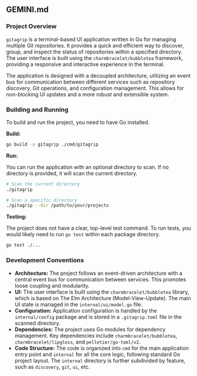 ## GEMINI.md

### Project Overview

`gitagrip` is a terminal-based UI application written in Go for managing multiple Git repositories. It provides a quick and efficient way to discover, group, and inspect the status of repositories within a specified directory. The user interface is built using the `charmbracelet/bubbletea` framework, providing a responsive and interactive experience in the terminal.

The application is designed with a decoupled architecture, utilizing an event bus for communication between different services such as repository discovery, Git operations, and configuration management. This allows for non-blocking UI updates and a more robust and extensible system.

### Building and Running

To build and run the project, you need to have Go installed.

**Build:**

```sh
go build -o gitagrip ./cmd/gitagrip
```

**Run:**

You can run the application with an optional directory to scan. If no directory is provided, it will scan the current directory.

```sh
# Scan the current directory
./gitagrip

# Scan a specific directory
./gitagrip --dir /path/to/your/projects
```

**Testing:**

The project does not have a clear, top-level test command. To run tests, you would likely need to run `go test` within each package directory.

```sh
go test ./...
```

### Development Conventions

*   **Architecture:** The project follows an event-driven architecture with a central event bus for communication between services. This promotes loose coupling and modularity.
*   **UI:** The user interface is built using the `charmbracelet/bubbletea` library, which is based on The Elm Architecture (Model-View-Update). The main UI state is managed in the `internal/ui/model.go` file.
*   **Configuration:** Application configuration is handled by the `internal/config` package and is stored in a `.gitagrip.toml` file in the scanned directory.
*   **Dependencies:** The project uses Go modules for dependency management. Key dependencies include `charmbracelet/bubbletea`, `charmbracelet/lipgloss`, and `pelletier/go-toml/v2`.
*   **Code Structure:** The code is organized into `cmd` for the main application entry point and `internal` for all the core logic, following standard Go project layout. The `internal` directory is further subdivided by feature, such as `discovery`, `git`, `ui`, etc.
